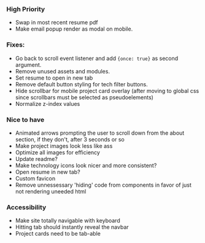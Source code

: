 ### High Priority
* Swap in most recent resume pdf
* Make email popup render as modal on mobile.

### Fixes:
* Go back to scroll event listener and add `{once: true}` as second argument.
* Remove unused assets and modules.
* Set resume to open in new tab
* Remove default button styling for tech filter buttons.
* Hide scrollbar for mobile project card overlay (after moving to global css since scrollbars must be selected as pseudoelements)
* Normalize z-index values

### Nice to have
* Animated arrows prompting the user to scroll down from the about section, if they don't, after 3 seconds or so
* Make project images look less like ass
* Optimize all images for efficiency 
* Update readme?
* Make technology icons look nicer and more consistent?
* Open resume in new tab?
* Custom favicon
* Remove unnessessary 'hiding' code from components in favor of just not rendering uneeded html

### Accessibility 
* Make site totally navigable with keyboard
* Hitting tab should instantly reveal the navbar
* Project cards need to be tab-able 